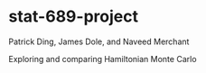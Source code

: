 # stat-689-project
Patrick Ding, James Dole, and Naveed Merchant

Exploring and comparing Hamiltonian Monte Carlo



